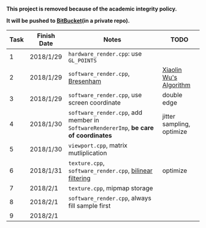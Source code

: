 **This project is removed because of the academic integrity policy.**

**It will be pushed to [BitBucket][1](in a private repo).**

| Task | Finish Date | Notes | TODO |
| ---- | ----------- | ----- | ---- |
| 1 | 2018/1/29 | `hardware_render.cpp`: use `GL_POINTS` |  |
| 2 | 2018/1/29 | `software_render.cpp`, [Bresenham][2] | [Xiaolin Wu's Algorithm][3] |
| 3 | 2018/1/29 | `software_render.cpp`, use screen coordinate | double edge |
| 4 | 2018/1/30 | `software_render.cpp`, add member in `SoftwareRendererImp`, **be care of coordinates** | jitter sampling, optimize |
| 5 | 2018/1/30 | `viewport.cpp`, matrix mutliplication | |
| 6 | 2018/1/31 | `texture.cpp`, `software_render.cpp`, [bilinear filtering][4] | optimize |
| 7 | 2018/2/1  | `texture.cpp`, mipmap storage | |
| 8 | 2018/2/1  | `software_render.cpp`, always fill sample first| |
| 9 | 2018/2/1  |||


  [1]: https://bitbucket.org/
  [2]: https://rosettacode.org/wiki/Bitmap/Bresenham%27s_line_algorithm#C
  [3]: https://en.wikipedia.org/wiki/Xiaolin_Wu%27s_line_algorithm
  [4]: https://en.wikipedia.org/wiki/Bilinear_filtering